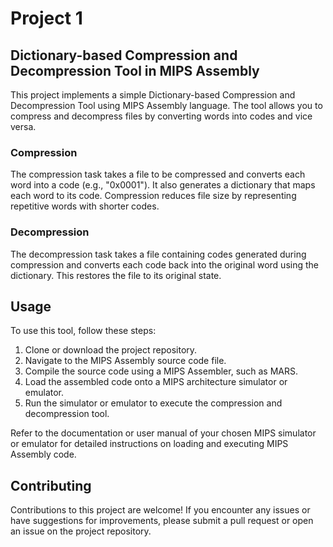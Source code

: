 # Project 1

## Dictionary-based Compression and Decompression Tool in MIPS Assembly

This project implements a simple Dictionary-based Compression and Decompression Tool using MIPS Assembly language. The tool allows you to compress and decompress files by converting words into codes and vice versa.

### Compression

The compression task takes a file to be compressed and converts each word into a code (e.g., "0x0001"). It also generates a dictionary that maps each word to its code. Compression reduces file size by representing repetitive words with shorter codes.

### Decompression

The decompression task takes a file containing codes generated during compression and converts each code back into the original word using the dictionary. This restores the file to its original state.

## Usage

To use this tool, follow these steps:

1. Clone or download the project repository.
2. Navigate to the MIPS Assembly source code file.
3. Compile the source code using a MIPS Assembler, such as MARS.
4. Load the assembled code onto a MIPS architecture simulator or emulator.
5. Run the simulator or emulator to execute the compression and decompression tool.

Refer to the documentation or user manual of your chosen MIPS simulator or emulator for detailed instructions on loading and executing MIPS Assembly code.

## Contributing

Contributions to this project are welcome! If you encounter any issues or have suggestions for improvements, please submit a pull request or open an issue on the project repository.


